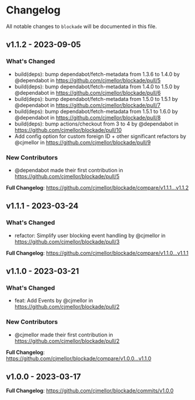 # Changelog

All notable changes to `blockade` will be documented in this file.

## v1.1.2 - 2023-09-05

### What's Changed

- build(deps): bump dependabot/fetch-metadata from 1.3.6 to 1.4.0 by @dependabot in https://github.com/cjmellor/blockade/pull/5
- build(deps): bump dependabot/fetch-metadata from 1.4.0 to 1.5.0 by @dependabot in https://github.com/cjmellor/blockade/pull/6
- build(deps): bump dependabot/fetch-metadata from 1.5.0 to 1.5.1 by @dependabot in https://github.com/cjmellor/blockade/pull/7
- build(deps): bump dependabot/fetch-metadata from 1.5.1 to 1.6.0 by @dependabot in https://github.com/cjmellor/blockade/pull/8
- build(deps): bump actions/checkout from 3 to 4 by @dependabot in https://github.com/cjmellor/blockade/pull/10
- Add config option for custom foreign ID + other significant refactors by @cjmellor in https://github.com/cjmellor/blockade/pull/9

### New Contributors

- @dependabot made their first contribution in https://github.com/cjmellor/blockade/pull/5

**Full Changelog**: https://github.com/cjmellor/blockade/compare/v1.1.1...v1.1.2

## v1.1.1 - 2023-03-24

### What's Changed

- refactor: Simplify user blocking event handling by @cjmellor in https://github.com/cjmellor/blockade/pull/3

**Full Changelog**: https://github.com/cjmellor/blockade/compare/v1.1.0...v1.1.1

## v1.1.0 - 2023-03-21

### What's Changed

- feat: Add Events by @cjmellor in https://github.com/cjmellor/blockade/pull/2

### New Contributors

- @cjmellor made their first contribution in https://github.com/cjmellor/blockade/pull/2

**Full Changelog**: https://github.com/cjmellor/blockade/compare/v1.0.0...v1.1.0

## v1.0.0 - 2023-03-17

**Full Changelog**: https://github.com/cjmellor/blockade/commits/v1.0.0
